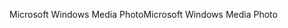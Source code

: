 <span data-ttu-id="fd851-101">Microsoft Windows Media Photo</span><span class="sxs-lookup"><span data-stu-id="fd851-101">Microsoft Windows Media Photo</span></span>
